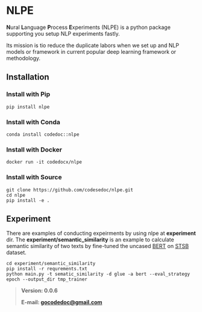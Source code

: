 # NLPE
**N**ural **L**anguage **P**rocess **E**xperiments (NLPE) is a python package supporting you setup NLP experiments fastly.

Its mission is tio reduce the duplicate labors when we set up and NLP models or framework in current popular deep learning framework or methodology.

## Installation

### Install with Pip
```
pip install nlpe
```
### Install with Conda
```
conda install codedoc::nlpe
```
### Install with Docker
```
docker run -it codedocx/nlpe
```
### Install with Source
```
git clone https://github.com/codesedoc/nlpe.git
cd nlpe
pip install -e .
```

## Experiment
There are examples of conducting expeirments by using nlpe at **experiment** dir.
The **experiment/semantic_similarity** is an example to calculate semantic similarity of two texts by fine-tuned the uncased [BERT](https://huggingface.co/google-bert/bert-base-uncased) on [STSB](https://huggingface.co/datasets/nyu-mll/glue) dataset.
```
cd experiment/semantic_similarity
pip install -r requrements.txt
python main.py -t sematic_similarity -d glue -a bert --eval_strategy epoch --output_dir tmp_trainer
```
> **Version: 0.0.6**
> 
> **E-mail: gocodedoc@gmail.com** 
> 
